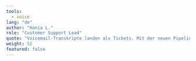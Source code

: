 ```yaml
---
tools:
  - voice
lang: "de"
author: "Hania L."
role: "Customer Support Lead"
quote: "Voicemail‑Transkripte landen als Tickets. Mit der neuen Pipeline sparen wir manuelles Abtippen und finden Inhalte schneller wieder."
weight: 52
featured: false
---
```

